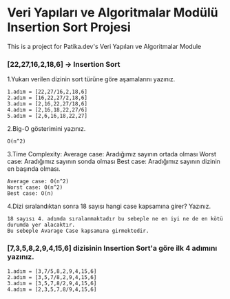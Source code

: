 # Veri Yapıları ve Algoritmalar Modülü Insertion Sort Projesi 
This is a project for Patika.dev's Veri Yapıları ve Algoritmalar Module


### [22,27,16,2,18,6] -> Insertion Sort

1.Yukarı verilen dizinin sort türüne göre aşamalarını yazınız.

```
1.adım = [22,27/16,2,18,6]  
2.adım = [16,22,27/2,18,6]  
3.adım = [2,16,22,27/18,6]  
4.adım = [2,16,18,22,27/6]  
5.adım = [2,6,16,18,22,27]
```

2.Big-O gösterimini yazınız.

```
O(n^2)
```

3.Time Complexity: 
  Average case: Aradığımız sayının ortada olması
  Worst case: Aradığımız sayının sonda olması
  Best case: Aradığımız sayının dizinin en başında olması.
  
```
Average case: O(n^2)  
Worst case: O(n^2)  
Best case: O(n)
```

4.Dizi sıralandıktan sonra 18 sayısı hangi case kapsamına girer? Yazınız.

```
18 sayısı 4. adımda sıralanmaktadır bu sebeple ne en iyi ne de en kötü durumda yer alacaktır. 
Bu sebeple Avarage Case kapsamına girmektedir.
```

### [7,3,5,8,2,9,4,15,6] dizisinin Insertion Sort'a göre ilk 4 adımını yazınız.

```
1.adım = [3,7/5,8,2,9,4,15,6]  
2.adım = [3,5,7/8,2,9,4,15,6]  
3.adım = [3,5,7,8/2,9,4,15,6]  
4.adım = [2,3,5,7,8/9,4,15,6]
```
